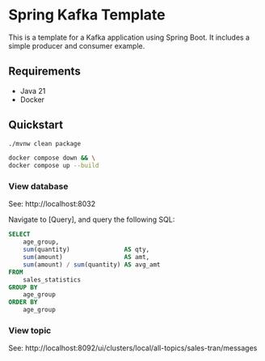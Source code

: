 Spring Kafka Template
================================================================================

This is a template for a Kafka application using Spring Boot.
It includes a simple producer and consumer example.


Requirements
--------------------------------------------------------------------------------

- Java 21
- Docker


Quickstart
--------------------------------------------------------------------------------

```bash
./mvnw clean package

docker compose down && \
docker compose up --build
```

### View database

See: http://localhost:8032

Navigate to [Query], and query the following SQL:

```sql
SELECT
    age_group,
    sum(quantity)               AS qty,
    sum(amount)                 AS amt,
    sum(amount) / sum(quantity) AS avg_amt
FROM
    sales_statistics
GROUP BY
    age_group
ORDER BY
    age_group
``` 

### View topic

See: http://localhost:8092/ui/clusters/local/all-topics/sales-tran/messages
